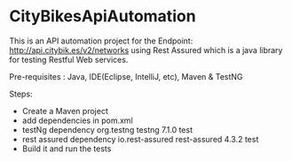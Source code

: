 # CityBikesApiAutomation
This is an API automation project for the 
Endpoint: http://api.citybik.es/v2/networks
using Rest Assured which is a java library for testing Restful Web services.

Pre-requisites : Java, IDE(Eclipse, IntelliJ, etc), Maven & TestNG

Steps: 
- Create a Maven project
- add dependencies in pom.xml
- testNg dependency
    <dependency>
        <groupId>org.testng</groupId>
        <artifactId>testng</artifactId>
        <version>7.1.0</version>
        <scope>test</scope>
    </dependency>
- rest assured dependency
    <dependency>
        <groupId>io.rest-assured</groupId>
        <artifactId>rest-assured</artifactId>
        <version>4.3.2</version>
        <scope>test</scope>
    </dependency>
- Build it and run the tests
    